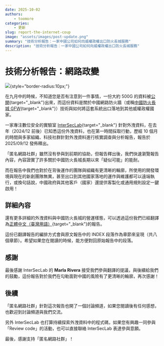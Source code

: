 ```yaml
---
date: 2025-10-02
authors:
    - toomore
categories:
    - 更新
slug: report-the-internet-coup
image: "assets/images/post-update.png"
summary: "技術分析報告：一家中國公司如何向威權政權出口防火長城服務"
description: "技術分析報告：一家中國公司如何向威權政權出口防火長城服務"
---
```


# 技術分析報告：網路政變

![](https://assets.anoni.net/the-internet-coup/The-Internet-Coup-InterSecLab-2048x986.png){style="border-radius:10px;"}

在九月中的時候，不知道您是否有注意到一件事情，一份大約 500G 的資料被[公開](https://www.ithome.com.tw/news/171273){target="_blank"}出來，而這份資料是關於中國網路防火牆（或稱[中國防火長城 GFW](https://zh.wikipedia.org/zh-tw/%E9%98%B2%E7%81%AB%E9%95%BF%E5%9F%8E){target="_blank"}）技術與如何將這套系統出口落地到其他威權政權國家。

一家專注數位安全的實驗室 [InterSecLab](https://interseclab.org/){target="_blank"} 針對外洩資料，在去年（2024/12 前後）已知悉這份外洩資料，也在第一時間採取行動，歷經 10 個月的時間與多家組織、科技社群針對外洩資料進行核實調查與分析報告，報告於 2025/09/12 發佈釋出。

「匿名網路社群」雖然沒有參與到前期的協助，但報告釋出後，我們快速瀏覽報告內容，內容證實了許多關於中國防火長城長期以來「疑似可能」的能耐。

而在報告中我們也對於在背後運作的團隊與組織有更清晰的輪廓，所使用的開發環境與現在的新創團隊無異，甚至出口到其他國家落地的運作與維護都可以遠端執行，或換句話說，中國政府與其他客戶（國家）還提供客製化或通用規則設定一鍵啟用！

<!-- more -->

## 詳細內容

還有更多詳細的外洩資料與中國防火長城的營運樣態，可以透過這份我們已經翻譯為[正體中文（臺灣用語）](../../report/interseclab-the-internet-coup/index.md){target="_blank"}的報告。

這份已翻譯報告的編排方式會與原文報告中的 INDEX 段落作為章節來呈現（共八個章節）。希望如果您在閱讀的時候，能方便對回原始報告中的段落。

## 感謝

最後感謝 InterSecLab 的 **Marla Rivera** 接受我們參與翻譯的提議，與後續給我們的鼓勵，這份報告對於我們在勾勒面對中國的風險有了更清晰的輪廓，再次感謝！

## 後續

「匿名網路社群」針對這次報告也開了一個討論頻道，如果您閱讀後有任何感想，也歡迎到討論頻道與我們交流。

另外 InterSecLab 也打算持續探索外洩資料中的程式碼，如果您有興趣一同參與「Review code」的活動，也可以直接聯絡 InterSecLab 表達參與意願。

最後，感謝支持「匿名網路社群」！

